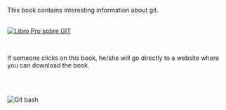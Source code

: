 <p>This book contains interesting information about git.</p> <br>

<a href = "https://git-scm.com/book/en/v2">
  <img src = "https://git-scm.com/images/progit2.png" alt = "Libro Pro spbre GIT">
</a>

<p></p> <br>
<p>If someone clicks on this book, he/she will go directly to a website where you can download the book.</p><br>
<p></p> <br>

<img src = "https://res.cloudinary.com/practicaldev/image/fetch/s--v_6lteJL--/c_imagga_scale,f_auto,fl_progressive,h_420,q_auto,w_1000/https://dev-to-uploads.s3.amazonaws.com/i/4m5dekvbjgjz63bp2ds1.png" alt = "Git bash">
